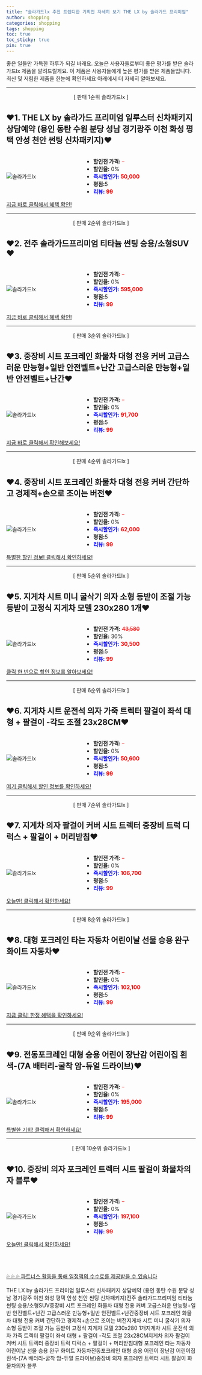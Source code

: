 ```yaml
---
title: "솔라가드lx 추천 트렌디한 기획전 자세히 보기 THE LX by 솔라가드 프리미엄"
author: shopping
categories: shopping
tags: shopping
toc: true
toc_sticky: true
pin: true
---
```

좋은 일들만 가득한 하루가 되길 바래요. 오늘은 사용자들로부터 좋은 평가를 받은 솔라가드lx 제품을 알려드릴게요. 이 제품은 사용자들에게 높은 평가를 받은 제품들입니다. 최신 및 저렴한 제품을 한눈에 확인하세요 아래에서 더 자세히 알아보세요.

---
<p class="toplist" style="margin: 0 auto; display: block; width: fit-content;">[ 판매 1순위 솔라가드lx ]</p>

<h2><strong>❤️1. THE LX by 솔라가드 프리미엄 일루스터 신차패키지 상담예약 (용인 동탄 수원 분당 성남 경기광주 이천 화성 평택 안성 천안 썬팅 신차패키지)❤️</strong></h2>

<div style="display: flex; align-items: center;">
    <div style="flex: 0.4;">
        <img src="https://thumbnail10.coupangcdn.com/thumbnails/remote/230x230ex/image/vendor_inventory/5819/0b60a683af9bcdd385ad450c17a314283d5f426423583299652044f32161.jpeg" alt="솔라가드lx" style="max-width: 100%;">
    </div>
    <div style="flex: 0.6; margin-left: 10px;">
        <ul>
            <li><strong>할인전 가격:</strong> <del style="color: red;">-</del></li>
            <li><strong>할인율:</strong> 0%</li>
            <li><span style='color:blue'><strong>즉시할인가:</strong></span> <span style='color:red'><strong>50,000</strong></span></li>
            <li><strong>평점:</strong>5</li>
            <li><span style='color:blue'><strong>리뷰:</strong></span> <span style='color:red'><strong>99</strong></span></li>
        </ul>
    </div>
</div>
<div class="center">
    <a href="https://selin100587001.github.io?lptag=AF9450613&subid=githubio&pageKey=7463186558&traceid=V0-153&itemId=19457618125&vendorItemId=86568143418" class="myButton">
        지금 바로 클릭해서 혜택 확인!
    </a>
</div>


---
<p class="toplist" style="margin: 0 auto; display: block; width: fit-content;">[ 판매 2순위 솔라가드lx ]</p>

<h2><strong>❤️2. 전주 솔라가드프리미엄 티타늄 썬팅 승용/소형SUV❤️</strong></h2>

<div style="display: flex; align-items: center;">
    <div style="flex: 0.4;">
        <img src="https://thumbnail10.coupangcdn.com/thumbnails/remote/230x230ex/image/vendor_inventory/ef5d/ea6e2ff0b52f92956d8b640c7917940f5fbba1d2f9e3a3a9102a78f5ba28.png" alt="솔라가드lx" style="max-width: 100%;">
    </div>
    <div style="flex: 0.6; margin-left: 10px;">
        <ul>
            <li><strong>할인전 가격:</strong> <del style="color: red;">-</del></li>
            <li><strong>할인율:</strong> 0%</li>
            <li><span style='color:blue'><strong>즉시할인가:</strong></span> <span style='color:red'><strong>595,000</strong></span></li>
            <li><strong>평점:</strong>5</li>
            <li><span style='color:blue'><strong>리뷰:</strong></span> <span style='color:red'><strong>99</strong></span></li>
        </ul>
    </div>
</div>
<div class="center">
    <a href="https://selin100587001.github.io?lptag=AF9450613&subid=githubio&pageKey=6866490793&traceid=V0-153&itemId=16413253541&vendorItemId=83604253864" class="myButton">
        지금 바로 클릭해서 혜택 확인!
    </a>
</div>


---
<p class="toplist" style="margin: 0 auto; display: block; width: fit-content;">[ 판매 3순위 솔라가드lx ]</p>

<h2><strong>❤️3. 중장비 시트 포크레인 화물차 대형 전용 커버 고급스러운 만능형+일반 안전벨트+난간 고급스러운 만능형+일반 안전벨트+난간❤️</strong></h2>

<div style="display: flex; align-items: center;">
    <div style="flex: 0.4;">
        <img src="https://thumbnail7.coupangcdn.com/thumbnails/remote/230x230ex/image/vendor_inventory/19b1/a36956580a54ade985f10041a6c36bcd9aae7f743fb64a0839eff7b6a9fa.jpg" alt="솔라가드lx" style="max-width: 100%;">
    </div>
    <div style="flex: 0.6; margin-left: 10px;">
        <ul>
            <li><strong>할인전 가격:</strong> <del style="color: red;">-</del></li>
            <li><strong>할인율:</strong> 0%</li>
            <li><span style='color:blue'><strong>즉시할인가:</strong></span> <span style='color:red'><strong>91,700</strong></span></li>
            <li><strong>평점:</strong>5</li>
            <li><span style='color:blue'><strong>리뷰:</strong></span> <span style='color:red'><strong>99</strong></span></li>
        </ul>
    </div>
</div>
<div class="center">
    <a href="https://selin100587001.github.io?lptag=AF9450613&subid=githubio&pageKey=7678357292&traceid=V0-153&itemId=20502373163&vendorItemId=87816365665" class="myButton">
        지금 바로 클릭해서 확인해보세요!
    </a>
</div>


---
<p class="toplist" style="margin: 0 auto; display: block; width: fit-content;">[ 판매 4순위 솔라가드lx ]</p>

<h2><strong>❤️4. 중장비 시트 포크레인 화물차 대형 전용 커버 간단하고 경제적+손으로 조이는 버전❤️</strong></h2>

<div style="display: flex; align-items: center;">
    <div style="flex: 0.4;">
        <img src="https://thumbnail7.coupangcdn.com/thumbnails/remote/230x230ex/image/vendor_inventory/19b1/a36956580a54ade985f10041a6c36bcd9aae7f743fb64a0839eff7b6a9fa.jpg" alt="솔라가드lx" style="max-width: 100%;">
    </div>
    <div style="flex: 0.6; margin-left: 10px;">
        <ul>
            <li><strong>할인전 가격:</strong> <del style="color: red;">-</del></li>
            <li><strong>할인율:</strong> 0%</li>
            <li><span style='color:blue'><strong>즉시할인가:</strong></span> <span style='color:red'><strong>62,000</strong></span></li>
            <li><strong>평점:</strong>5</li>
            <li><span style='color:blue'><strong>리뷰:</strong></span> <span style='color:red'><strong>99</strong></span></li>
        </ul>
    </div>
</div>
<div class="center">
    <a href="https://selin100587001.github.io?lptag=AF9450613&subid=githubio&pageKey=7670601683&traceid=V0-153&itemId=20461129161&vendorItemId=87816365652" class="myButton">
        특별한 할인 정보! 클릭해서 확인하세요!
    </a>
</div>


---
<p class="toplist" style="margin: 0 auto; display: block; width: fit-content;">[ 판매 5순위 솔라가드lx ]</p>

<h2><strong>❤️5. 지게차 시트 미니 굴삭기 의자 소형 등받이 조절 가능 등받이 고정식 지게차 모델 230x280 1개❤️</strong></h2>

<div style="display: flex; align-items: center;">
    <div style="flex: 0.4;">
        <img src="https://thumbnail6.coupangcdn.com/thumbnails/remote/230x230ex/image/vendor_inventory/cc65/17853fcc80d2b6023d2b6eb7c4c8ff85bf8fa1b547802087e4288c72d8aa.png" alt="솔라가드lx" style="max-width: 100%;">
    </div>
    <div style="flex: 0.6; margin-left: 10px;">
        <ul>
            <li><strong>할인전 가격:</strong> <del style="color: red;">43,580</del></li>
            <li><strong>할인율:</strong> 30%</li>
            <li><span style='color:blue'><strong>즉시할인가:</strong></span> <span style='color:red'><strong>30,500</strong></span></li>
            <li><strong>평점:</strong>5</li>
            <li><span style='color:blue'><strong>리뷰:</strong></span> <span style='color:red'><strong>99</strong></span></li>
        </ul>
    </div>
</div>
<div class="center">
    <a href="https://selin100587001.github.io?lptag=AF9450613&subid=githubio&pageKey=6471292418&traceid=V0-153&itemId=14125593054&vendorItemId=88606734976" class="myButton">
        클릭 한 번으로 할인 정보를 알아보세요!
    </a>
</div>


---
<p class="toplist" style="margin: 0 auto; display: block; width: fit-content;">[ 판매 6순위 솔라가드lx ]</p>

<h2><strong>❤️6. 지게차 시트 운전석 의자 가죽 트렉터 팔걸이 좌석 대형  + 팔걸이 -각도 조절  23x28CM❤️</strong></h2>

<div style="display: flex; align-items: center;">
    <div style="flex: 0.4;">
        <img src="https://thumbnail9.coupangcdn.com/thumbnails/remote/230x230ex/image/vendor_inventory/9e4d/ba9144a01496b5ed2cafb114ba65e1eee5506532e45eddf0d13da0fc1575.jpg" alt="솔라가드lx" style="max-width: 100%;">
    </div>
    <div style="flex: 0.6; margin-left: 10px;">
        <ul>
            <li><strong>할인전 가격:</strong> <del style="color: red;">-</del></li>
            <li><strong>할인율:</strong> 0%</li>
            <li><span style='color:blue'><strong>즉시할인가:</strong></span> <span style='color:red'><strong>50,600</strong></span></li>
            <li><strong>평점:</strong>5</li>
            <li><span style='color:blue'><strong>리뷰:</strong></span> <span style='color:red'><strong>99</strong></span></li>
        </ul>
    </div>
</div>
<div class="center">
    <a href="https://selin100587001.github.io?lptag=AF9450613&subid=githubio&pageKey=7673878348&traceid=V0-153&itemId=20478841125&vendorItemId=87816365687" class="myButton">
        여기 클릭해서 할인 정보를 확인하세요!
    </a>
</div>


---
<p class="toplist" style="margin: 0 auto; display: block; width: fit-content;">[ 판매 7순위 솔라가드lx ]</p>

<h2><strong>❤️7. 지게차 의자 팔걸이 커버 시트 트렉터 중장비 트럭 디럭스 + 팔걸이 + 머리받침❤️</strong></h2>

<div style="display: flex; align-items: center;">
    <div style="flex: 0.4;">
        <img src="https://thumbnail10.coupangcdn.com/thumbnails/remote/230x230ex/image/vendor_inventory/7317/e9155bbd4e438417ad9b8dfdca1e42ff8f5220d11cf4001b671cc0a912a2.jpg" alt="솔라가드lx" style="max-width: 100%;">
    </div>
    <div style="flex: 0.6; margin-left: 10px;">
        <ul>
            <li><strong>할인전 가격:</strong> <del style="color: red;">-</del></li>
            <li><strong>할인율:</strong> 0%</li>
            <li><span style='color:blue'><strong>즉시할인가:</strong></span> <span style='color:red'><strong>106,700</strong></span></li>
            <li><strong>평점:</strong>5</li>
            <li><span style='color:blue'><strong>리뷰:</strong></span> <span style='color:red'><strong>99</strong></span></li>
        </ul>
    </div>
</div>
<div class="center">
    <a href="https://selin100587001.github.io?lptag=AF9450613&subid=githubio&pageKey=7668829400&traceid=V0-153&itemId=20451976546&vendorItemId=88318930097" class="myButton">
        오늘만! 클릭해서 확인하세요!
    </a>
</div>


---
<p class="toplist" style="margin: 0 auto; display: block; width: fit-content;">[ 판매 8순위 솔라가드lx ]</p>

<h2><strong>❤️8. 대형 포크레인 타는 자동차 어린이날 선물 승용 완구 화이트 자동차❤️</strong></h2>

<div style="display: flex; align-items: center;">
    <div style="flex: 0.4;">
        <img src="https://thumbnail9.coupangcdn.com/thumbnails/remote/230x230ex/image/vendor_inventory/f5e6/fe016b8a21f7e708143cd00070800ae85e97826c669530ad3c976c5ba775.jpg" alt="솔라가드lx" style="max-width: 100%;">
    </div>
    <div style="flex: 0.6; margin-left: 10px;">
        <ul>
            <li><strong>할인전 가격:</strong> <del style="color: red;">-</del></li>
            <li><strong>할인율:</strong> 0%</li>
            <li><span style='color:blue'><strong>즉시할인가:</strong></span> <span style='color:red'><strong>102,100</strong></span></li>
            <li><strong>평점:</strong>5</li>
            <li><span style='color:blue'><strong>리뷰:</strong></span> <span style='color:red'><strong>99</strong></span></li>
        </ul>
    </div>
</div>
<div class="center">
    <a href="https://selin100587001.github.io?lptag=AF9450613&subid=githubio&pageKey=7831213496&traceid=V0-153&itemId=21299092801&vendorItemId=88358802596" class="myButton">
        지금 클릭! 한정 혜택을 확인하세요!
    </a>
</div>


---
<p class="toplist" style="margin: 0 auto; display: block; width: fit-content;">[ 판매 9순위 솔라가드lx ]</p>

<h2><strong>❤️9. 전동포크레인 대형 승용 어린이 장난감 어린이집 흰색-(7A 배터리-굴착 암-듀얼 드라이브)❤️</strong></h2>

<div style="display: flex; align-items: center;">
    <div style="flex: 0.4;">
        <img src="https://thumbnail6.coupangcdn.com/thumbnails/remote/230x230ex/image/vendor_inventory/d3f2/de9ff7d1346233da4c03ce8a363321ac14a3d8a582a7049332236c61c75b.jpg" alt="솔라가드lx" style="max-width: 100%;">
    </div>
    <div style="flex: 0.6; margin-left: 10px;">
        <ul>
            <li><strong>할인전 가격:</strong> <del style="color: red;">-</del></li>
            <li><strong>할인율:</strong> 0%</li>
            <li><span style='color:blue'><strong>즉시할인가:</strong></span> <span style='color:red'><strong>195,000</strong></span></li>
            <li><strong>평점:</strong>5</li>
            <li><span style='color:blue'><strong>리뷰:</strong></span> <span style='color:red'><strong>99</strong></span></li>
        </ul>
    </div>
</div>
<div class="center">
    <a href="https://selin100587001.github.io?lptag=AF9450613&subid=githubio&pageKey=7729227815&traceid=V0-153&itemId=20765296838&vendorItemId=87835333893" class="myButton">
        특별한 기회! 클릭해서 확인하세요!
    </a>
</div>


---
<p class="toplist" style="margin: 0 auto; display: block; width: fit-content;">[ 판매 10순위 솔라가드lx ]</p>

<h2><strong>❤️10. 중장비 의자 포크레인 트렉터 시트 팔걸이 화물차의자 블루❤️</strong></h2>

<div style="display: flex; align-items: center;">
    <div style="flex: 0.4;">
        <img src="https://thumbnail9.coupangcdn.com/thumbnails/remote/230x230ex/image/vendor_inventory/1549/da02b7bf1199d316551dfcc284e21d2d01f31f61127072b03c494d0682b2.jpg" alt="솔라가드lx" style="max-width: 100%;">
    </div>
    <div style="flex: 0.6; margin-left: 10px;">
        <ul>
            <li><strong>할인전 가격:</strong> <del style="color: red;">-</del></li>
            <li><strong>할인율:</strong> 0%</li>
            <li><span style='color:blue'><strong>즉시할인가:</strong></span> <span style='color:red'><strong>197,100</strong></span></li>
            <li><strong>평점:</strong>5</li>
            <li><span style='color:blue'><strong>리뷰:</strong></span> <span style='color:red'><strong>99</strong></span></li>
        </ul>
    </div>
</div>
<div class="center">
    <a href="https://selin100587001.github.io?lptag=AF9450613&subid=githubio&pageKey=7810387510&traceid=V0-153&itemId=21182815764&vendorItemId=88278719865" class="myButton">
        오늘만! 클릭해서 확인하세요!
    </a>
</div>

<br><br><br>[💦 💦 💦 파트너스 활동을 통해 일정액의 수수료를 제공받을 수 있습니다](https://link.coupang.com/a/bcpT2c)<br><br>THE LX by 솔라가드 프리미엄 일루스터 신차패키지 상담예약 (용인 동탄 수원 분당 성남 경기광주 이천 화성 평택 안성 천안 썬팅 신차패키지)전주 솔라가드프리미엄 티타늄 썬팅 승용/소형SUV중장비 시트 포크레인 화물차 대형 전용 커버 고급스러운 만능형+일반 안전벨트+난간 고급스러운 만능형+일반 안전벨트+난간중장비 시트 포크레인 화물차 대형 전용 커버 간단하고 경제적+손으로 조이는 버전지게차 시트 미니 굴삭기 의자 소형 등받이 조절 가능 등받이 고정식 지게차 모델 230x280 1개지게차 시트 운전석 의자 가죽 트렉터 팔걸이 좌석 대형  + 팔걸이 -각도 조절  23x28CM지게차 의자 팔걸이 커버 시트 트렉터 중장비 트럭 디럭스 + 팔걸이 + 머리받침대형 포크레인 타는 자동차 어린이날 선물 승용 완구 화이트 자동차전동포크레인 대형 승용 어린이 장난감 어린이집 흰색-(7A 배터리-굴착 암-듀얼 드라이브)중장비 의자 포크레인 트렉터 시트 팔걸이 화물차의자 블루